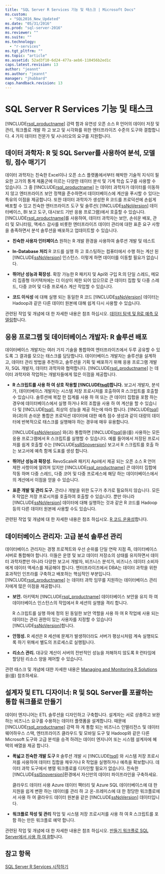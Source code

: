 ```yaml
---
title: "SQL Server R Services 기능 및 태스크 | Microsoft Docs"
ms.custom: 
  - "SQL2016_New_Updated"
ms.date: "05/31/2016"
ms.prod: "sql-server-2016"
ms.reviewer: ""
ms.suite: ""
ms.technology: 
  - "r-services"
ms.tgt_pltfrm: ""
ms.topic: "article"
ms.assetid: 52ad3f10-6d24-477a-aeb6-110456b2ed1c
caps.latest.revision: 13
author: "jeannt"
ms.author: "jeannt"
manager: "jhubbard"
caps.handback.revision: 13
---
```

# SQL Server R Services 기능 및 태스크
  [!INCLUDE[rsql_productname](../../includes/rsql-productname-md.md)] 강력 함과 유연성 오픈 소스 R 언어의 데이터 저장 및 관리, 워크플로 개발 하 고 보고 및 시각화를 위한 엔터프라이즈 수준의 도구와 결합합니다. 4 가지 데이터 전문가 및 시나리오의 요구를 지원합니다.  
  
## 데이터 과학자: R 및 SQL Server를 사용하여 분석, 모델링, 점수 매기기  
 데이터 과학자는 친숙한 Excel이나 오픈 소스 플랫폼에서부터 해박한 기술적 지식이 필요한 고가의 통계 제품군에 이르는 다양한 데이터 분석 및 기계 학습 도구를 사용할 수 있습니다. 그 중 [!INCLUDE[rsql_productname](../../includes/rsql-productname-md.md)] 는 데이터 과학자가 데이터를 이동하지 않고 엔터프라이즈 보안 정책을 준수하면서 데이터베이스에 계산을 푸시할 수 있다는 특유의 이점을 제공합니다. 또한 데이터 과학자가 생성한 R 코드를 프로덕션에 손쉽게 배포할 수 있고 친숙한 엔터프라이즈 도구 및 솔루션( [!INCLUDE[ssNoVersion](../../includes/ssnoversion-md.md)] 데이터베이스, BI 보고 도구, 대시보드 기반 응용 프로그램)에서 호출할 수 있습니다. [!INCLUDE[rsql_productname](../../includes/rsql-productname-md.md)]를 사용하여, 데이터 과학자는 보안, 손쉬운 배포, 관리 및 모니터링, 액세스 감사를 비롯한 엔터프라이즈 데이터 관리에 대한 표준 요구 사항을 충족하면서 분석 솔루션을 배포하고 업데이트할 수 있습니다.  
  
-   **친숙한 사용자 인터페이스**  원하는 R 개발 환경을 사용하여 솔루션 개발 및 테스트  
  
-   **In-Database 처리**  R 코드를 실행 하 고 호스팅하는 컴퓨터에서 수행 하는 계산 된 [!INCLUDE[ssNoVersion](../../includes/ssnoversion-md.md)] 인스턴스. 이렇게 하면 데이터를 이동할 필요가 없습니다.  
  
-   **뛰어난 성능과 확장성.**  확장 가능한 R 패키지 및 Api와 구입 R.의 단일 스레드, 메모리 집중형 아키텍처에는 더 이상이 제한 되어 있으므로 큰 데이터 집합 및 다중 스레드, 다중 코어 및 다중 프로세스 계산 작업할 수 있습니다.  
    
-   **코드 이식성**  에 대해 실행 되는 동일한 R 코드 [!INCLUDE[ssNoVersion](../../includes/ssnoversion-md.md)] 데이터는 Hadoop과 같은 다른 데이터 원본에 대해 쉽게 다시 사용할 수 있습니다.  
  
 관련된 작업 및 개념에 대 한 자세한 내용은 참조 하십시오. [데이터 탐색 및 R로 예측 모델링](../../advanced-analytics/r-services/data-exploration-and-predictive-modeling-with-r.md)합니다.  
  
## 응용 프로그램 및 데이터베이스 개발자: R 솔루션 배포  
 데이터베이스 개발자는 여러 가지 기술을 통합하여 엔터프라이즈에서 두루 공유할 수 있도록 그 결과를 모으는 태스크를 담당합니다. 데이터베이스 개발자는 솔루션을 설계하고, 데이터 관리 방법을 추천하고, 솔루션을 기획 및 배포하기 위해 응용 프로그램 개발자, SQL 개발자, 데이터 과학자와 협력합니다. [!INCLUDE[rsql_productname](../../includes/rsql-productname-md.md)] 는 데이터 과학자와 작업하는 개발자들에게 많은 이점을 제공합니다.  
  
-   **R 스크립트를 사용 하 여 상호 작용할 [!INCLUDE[tsql](../../includes/tsql-md.md)]합니다.**  보고서 개발자, 분석가, 데이터베이스 개발자는 시스템 저장 프로시저를 호출하여 R 스크립트를 호출할 수 있습니다. 솔루션에 복잡 한 집계를 사용 하 여 또는 큰 데이터 집합을 포함 하는 경우에 데이터베이스에서 실행 하거나 R의 조합을 사용 하 여 계산을 할 수 있습니다 및 [!INCLUDE[tsql](../../includes/tsql-md.md)], 최상의 성능을 제공 하는에 따라 합니다. [!INCLUDE[tsql](../../includes/tsql-md.md)] 와(과)의 손쉬운 통합은 프로덕션 데이터에 대한 예측 점수 생성과 같이 대량의 데이터에 반복적으로 태스크를 실행해야 하는 경우에 매우 유용합니다.  
  
     [!INCLUDE[ssNoVersion](../../includes/ssnoversion-md.md)] 와(과) 통합하면 [!INCLUDE[tsql](../../includes/tsql-md.md)]을(를) 사용하는 모든 응용 프로그램에서 R 스크립트를 실행할 수 있습니다. 예를 들어에서 저장된 프로시저를 쉽게 호출할 수는 [!INCLUDE[ssRSnoversion](../../includes/ssrsnoversion-md.md)] 보고서 R 스크립트를 호출 하는 보고서에 예측 함께 도표를 생성 합니다.  
  
-   **뛰어난 성능과 확장성.**  RevoScaleR 패키지 Api에서 제공 되는 오픈 소스 R 언어 제한 사항이에 알려져 있지만 [!INCLUDE[rsql_productname](../../includes/rsql-productname-md.md)] 큰 데이터 집합에 작동 하며 다중 스레드, 다중 코어 및 다중 프로세스에 해당 하는 데이터베이스에서의 계산에서 이점을 얻을 수 있습니다.  
  
-   **표준 개발 및 관리 도구.**  관리나 개발을 위한 도구가 추가로 필요하지 않습니다. 모든 R 작업은 저장 프로시저를 호출하여 호출할 수 있습니다. 뿐만 아니라 [!INCLUDE[ssNoVersion](../../includes/ssnoversion-md.md)] 데이터에 대해 실행하는 것과 같은 R 코드를 Hadoop 등의 다른 데이터 원본에 사용할 수도 있습니다.  
  
 관련된 작업 및 개념에 대 한 자세한 내용은 참조 하십시오. [R 코드 운용성](../../advanced-analytics/r-services/operationalizing-your-r-code.md)합니다.  
  
## 데이터베이스 관리자: 고급 분석 솔루션 관리  
 데이터베이스 관리자는 경쟁 프로젝트와 우선 순위를 단일 연락 지점 즉, 데이터베이스 서버로 통합해야 합니다. 이들은 운영 및 보고 데이터 저장소의 상태를 유지하면서 데이터 과학자뿐만 아니라 다양한 보고서 개발자, 비즈니스 분석가, 비즈니스 데이터 소비자에게 데이터 액세스를 제공해야 합니다. 엔터프라이즈에서 DBA는 데이터 과학을 위한 효과적인 인프라를 구축하고 배포하는 핵심적인 부분입니다. [!INCLUDE[rsql_productname](../../includes/rsql-productname-md.md)] 는 데이터 과학 임무를 지원하는 데이터베이스 관리자에게 많은 이점을 제공합니다.  
  
-   **보안.**  아키텍처 [!INCLUDE[rsql_productname](../../includes/rsql-productname-md.md)] 데이터베이스 보안을 유지 하 여 데이터베이스 인스턴스의 작업에서 R 세션의 실행을 격리 합니다.  
  
     R 스크립트를 실행 하에 정의 된 동일한 보안 역할을 사용 하 여 R 작업에 사용 되는 데이터는 관리 권한이 있는 사용자를 지정할 수 있습니다 [!INCLUDE[ssNoVersion](../../includes/ssnoversion-md.md)]합니다.  
  
-   **안정성.**  R 세션은 R 세션에 문제가 발생하더라도 서버가 평상시처럼 계속 실행되도록 하기 위해서 별도의 프로세스로 실행됩니다.  
  
-   **리소스 관리.**  대규모 계산이 서버의 전반적인 성능을 저해하지 않도록 R 런타임에 할당된 리소스 양을 제어할 수 있습니다.  
  
 관련 태스크 및 개념에 대한 자세한 내용은 [Managing and Monitoring R Solutions](../../advanced-analytics/r-services/managing-and-monitoring-r-solutions.md)을(를) 참조하세요.  
  
## 설계자 및 ETL 디자이너: R 및 SQL Server를 포괄하는 통합 워크플로 만들기  
 데이터 엔지니어는 ETL 솔루션을 디자인하고 구축합니다. 설계자는 서로 상충하고 보완하는 비즈니스 요구를 수용하는 데이터 플랫폼을 설계합니다. 때문에 [!INCLUDE[rsql_productname](../../includes/rsql-productname-md.md)] 강력 하 게 통합 되는 비즈니스 인텔리전스 및 데이터 웨어하우스 스택, 엔터프라이즈 클라우드 및 모바일 도구 및 Hadoop와 같은 다른 Microsoft 도구와 고급 분석을 승격 하려는 데이터 엔지니어 또는 시스템 설계자에 혜택의 배열을 제공 합니다.  
  
-   **폭넓고 친숙한 개발 도구**  R 솔루션 개발 시 [!INCLUDE[tsql](../../includes/tsql-md.md)] 와 시스템 저장 프로시저를 사용하여 데이터 집합을 채우거나 R 작업을 실행하거나 예측을 확보합니다. 데이터 과학 도구에서 병렬 워크플로를 디자인할 필요가 없습니다. 친숙한 [!INCLUDE[ssISnoversion](../../includes/ssisnoversion-md.md)]환경에서 자신만의 데이터 파이프라인을 구축하세요.  
  
     클라우드 데이터 사용 Azure 데이터 팩터리 및 Azure SQL 데이터베이스에 대 한 지원을 쉽게 변환 하는 데이터를 관리 하 고 온-프레미스에 대 한 정당한 워크플로에서 사용 하 여 클라우드 데이터 원본을 같은 [!INCLUDE[ssNoVersion](../../includes/ssnoversion-md.md)] 데이터입니다.  
  
-   **워크플로 작성 및 관리**  작업 및 시스템 저장 프로시저를 사용 하 여 R 스크립트를 포함 하는 만든 워크플로 예약 합니다.  
  
 관련된 작업 및 개념에 대 한 자세한 내용은 참조 하십시오. [만들기 워크플로 SQL Server에서 사용 하 여 R](../../advanced-analytics/r-services/creating-workflows-that-use-r-in-sql-server.md)합니다.  
  
## 참고 항목  
 [SQL Server R Services 시작하기](../../advanced-analytics/r-services/getting-started-with-sql-server-r-services.md)  
  
  